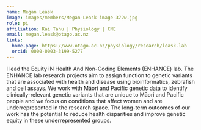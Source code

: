 ```yaml
---
name: Megan Leask
image: images/members/Megan-Leask-image-372w.jpg
role: pi
affiliation: Kāi Tahu | Physiology | CNE
email: megan.leask@otago.ac.nz
links:
  home-page: https://www.otago.ac.nz/physiology/research/leask-lab
  orcid: 0000-0003-3199-5277
---
```


I lead the Equity iN Health And Non-Coding Elements (ENHANCE) lab. The ENHANCE lab research projects aim to assign function to genetic variants that are associated with health and disease using bioinformatics, zebrafish and cell assays. We work with Māori and Pacific genetic data to identify clinically-relevant genetic variants that are unique to Māori and Pacific people and we focus on conditions that affect women and are underrepresented in the research space. The long-term outcomes of our work has the potential to reduce health disparities and improve genetic equity in these underrepresented groups.
